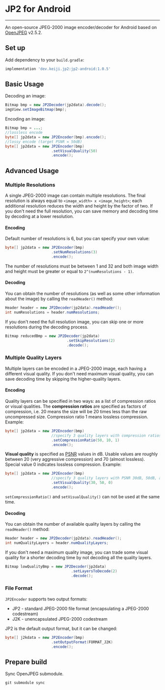 # JP2 for Android
---------------------------
An open-source JPEG-2000 image encoder/decoder for Android based on [OpenJPEG](http://www.openjpeg.org/) v2.5.2.

## Set up
Add dependency to your `build.gradle`:
```groovy
implementation 'dev.keiji.jp2:jp2-android:1.0.5'
```

## Basic Usage
Decoding an image:
```java
Bitmap bmp = new JP2Decoder(jp2data).decode();
imgView.setImageBitmap(bmp);
```
Encoding an image:
```java
Bitmap bmp = ...;
//lossless encode
byte[] jp2data = new JP2Encoder(bmp).encode();
//lossy encode (target PSNR = 50dB)
byte[] jp2data = new JP2Encoder(bmp)
                     .setVisualQuality(50)
                     .encode();
```

## Advanced Usage
### Multiple Resolutions
A single JPEG-2000 image can contain multiple resolutions.
The final resolution is always equal to `<image_width> x <image_height>`; each
additional resolution reduces the width and height by the factor of two. If you 
don't need the full resolution, you can save memory and decoding time by
decoding at a lower resolution.

#### Encoding
Default number of resolutions is 6, but you can specify your own value:
```java
byte[] jp2data = new JP2Encoder(bmp)
                     .setNumResolutions(3)
                     .encode();
```
The number of resolutions must be between 1 and 32 and both image width and height
must be greater or equal to `2^(numResolutions - 1)`.

#### Decoding
You can obtain the number of resolutions (as well as some other information 
about the image) by calling the `readHeader()` method:
```java
Header header = new JP2Decoder(jp2data).readHeader();
int numResolutions = header.numResolutions;
```
If you don't need the full resolution image, you can skip one or more
resolutions during the decoding process.
```java
Bitmap reducedBmp = new JP2Decoder(jp2data)
                            .setSkipResolutions(2)
                            .decode();
```



### Multiple Quality Layers
Multiple layers can be encoded in a JPEG-2000 image, each having a different
visual quality. If you don't need maximum visual quality, you can save 
decoding time by skipping the higher-quality layers.


#### Encoding
Quality layers can be specified in two ways: as a list of compression ratios 
or visual qualities. The **compression ratios** are specified as factors of compression, 
i.e. 20 means the size will be 20 times less than the raw uncompressed size. 
Compression ratio 1 means lossless compression. Example:
```java
byte[] jp2data = new JP2Encoder(bmp)
                     //specify 3 quality layers with compression ratios 1:50, 1:20, and lossless.
                     .setCompressionRatio(50, 10, 1)
                     .encode();
```

**Visual quality** is specified as [PSNR](https://en.wikipedia.org/wiki/Peak_signal-to-noise_ratio) 
values in dB. Usable values are roughly between 20 (very
aggressive compression) and 70 (almost lossless). Special value 0 indicates
lossless compression. Example:
```java
byte[] jp2data = new JP2Encoder(bmp)
                     //specify 3 quality layers with PSNR 30dB, 50dB, and lossless.
                     .setVisualQuality(30, 50, 0)
                     .encode();
```

`setCompressionRatio()` and `setVisualQuality()` can not be used at the same time.


#### Decoding
You can obtain the number of available quality layers by calling 
the `readHeader()` method:
```java
Header header = new JP2Decoder(jp2data).readHeader();
int numQualityLayers = header.numQualityLayers;
```

If you don't need a maximum quality image, you can trade some visual quality 
for a shorter decoding time by not decoding all the quality layers.
```java
Bitmap lowQualityBmp = new JP2Decoder(jp2data)
                              .setLayersToDecode(2)
                              .decode();
```

### File Format
`JP2Encoder` supports two output formats:
* JP2 - standard JPEG-2000 file format (encapsulating a JPEG-2000 codestream)
* J2K - unencapsulated JPEG-2000 codestream

JP2 is the default output format, but it can be changed:
```java
byte[] j2kdata = new JP2Encoder(bmp)
                     .setOutputFormat(FORMAT_J2K)
                     .encode();
```

## Prepare build
Sync OpenJPEG submodule.
```
git submodule sync
```
